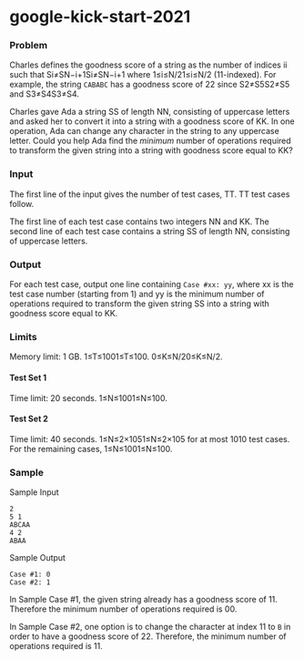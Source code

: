 # google-kick-start-2021

### Problem

Charles defines the goodness score of a string as the number of indices ii such that Si≠SN−i+1Si≠SN−i+1 where 1≤i≤N/21≤i≤N/2 (11-indexed). For example, the string `CABABC` has a goodness score of 22 since S2≠S5S2≠S5 and S3≠S4S3≠S4.

Charles gave Ada a string SS of length NN, consisting of uppercase letters and asked her to convert it into a string with a goodness score of KK. In one operation, Ada can change any character in the string to any uppercase letter. Could you help Ada find the *minimum* number of operations required to transform the given string into a string with goodness score equal to KK?

### Input

The first line of the input gives the number of test cases, TT. TT test cases follow.

The first line of each test case contains two integers NN and KK. The second line of each test case contains a string SS of length NN, consisting of uppercase letters.

### Output

For each test case, output one line containing `Case #xx: yy`, where xx is the test case number (starting from 1) and yy is the minimum number of operations required to transform the given string SS into a string with goodness score equal to KK.

### Limits

Memory limit: 1 GB.
1≤T≤1001≤T≤100.
0≤K≤N/20≤K≤N/2.

#### Test Set 1

Time limit: 20 seconds.
1≤N≤1001≤N≤100.

#### Test Set 2

Time limit: 40 seconds.
1≤N≤2×1051≤N≤2×105 for at most 1010 test cases.
For the remaining cases, 1≤N≤1001≤N≤100.



### Sample

Sample Input

```
2
5 1
ABCAA
4 2
ABAA
```

Sample Output

```
Case #1: 0
Case #2: 1
```

In Sample Case #1, the given string already has a goodness score of 11. Therefore the minimum number of operations required is 00.

In Sample Case #2, one option is to change the character at index 11 to `B` in order to have a goodness score of 22. Therefore, the minimum number of operations required is 11.
